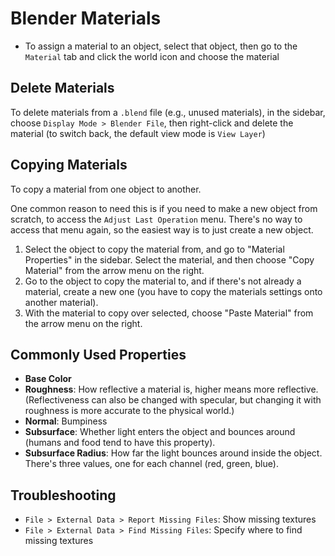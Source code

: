 # Blender Materials

- To assign a material to an object, select that object, then go to the `Material` tab and click the world icon and choose the material

## Delete Materials

To delete materials from a `.blend` file (e.g., unused materials), in the sidebar, choose `Display Mode > Blender File`, then right-click and delete the material (to switch back, the default view mode is `View Layer`)

## Copying Materials

To copy a material from one object to another.

One common reason to need this is if you need to make a new object from scratch, to access the `Adjust Last Operation` menu. There's no way to access that menu again, so the easiest way is to just create a new object.

1. Select the object to copy the material from, and go to "Material Properties" in the sidebar. Select the material, and then choose "Copy Material" from the arrow menu on the right.
2. Go to the object to copy the material to, and if there's not already a material, create a new one (you have to copy the materials settings onto another material).
3. With the material to copy over selected, choose "Paste Material" from the arrow menu on the right.

## Commonly Used Properties

- **Base Color**
- **Roughness**: How reflective a material is, higher means more reflective. (Reflectiveness can also be changed with specular, but changing it with roughness is more accurate to the physical world.)
- **Normal**: Bumpiness
- **Subsurface**: Whether light enters the object and bounces around (humans and food tend to have this property).
- **Subsurface Radius**: How far the light bounces around inside the object. There's three values, one for each channel (red, green, blue).

## Troubleshooting

- `File > External Data > Report Missing Files`: Show missing textures
- `File > External Data > Find Missing Files`: Specify where to find missing textures
